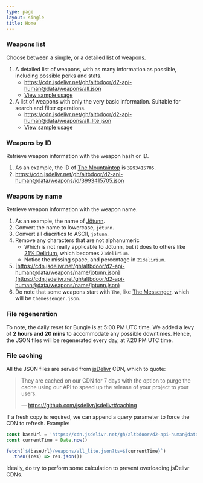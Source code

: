 ```yaml
---
type: page
layout: single
title: Home
---
```


### Weapons list

Choose between a simple, or a detailed list of weapons.

1.  A detailed list of weapons, with as many information as possible, including possible perks and stats.
    - https://cdn.jsdelivr.net/gh/altbdoor/d2-api-human@data/weapons/all.json
    - [View sample usage](https://stackblitz.com/edit/typescript-at68mj?file=index.ts)
1.  A list of weapons with only the very basic information. Suitable for search and filter operations.
    - https://cdn.jsdelivr.net/gh/altbdoor/d2-api-human@data/weapons/all_lite.json
    - [View sample usage](https://stackblitz.com/edit/typescript-fj47qu?file=index.ts)

### Weapons by ID

Retrieve weapon information with the weapon hash or ID.

1.  As an example, the ID of [The Mountaintop](https://www.light.gg/db/items/3993415705/the-mountaintop/) is `3993415705`.
1.  https://cdn.jsdelivr.net/gh/altbdoor/d2-api-human@data/weapons/id/3993415705.json

### Weapons by name

Retrieve weapon information with the weapon name.

1.  As an example, the name of [Jötunn](https://www.light.gg/db/items/417164956/j%C3%B6tunn/).
1.  Convert the name to lowercase, `jötunn`.
1.  Convert all diacritics to ASCII, `jotunn`.
1.  Remove any characters that are not alphanumeric
    - Which is not really applicable to Jötunn, but it does to others like [21% Delirium](https://www.light.gg/db/items/1600633250/21-delirium/), which becomes `21delirium`.
    - Notice the missing space, and percentage in `21delirium`.
5.  [https://cdn.jsdelivr.net/gh/altbdoor/d2-api-human@data/weapons/name/jotunn.json](https://cdn.jsdelivr.net/gh/altbdoor/d2-api-human@data/weapons/name/jotunn.json)
6.  Do note that some weapons start with `The`, like [The Messenger](https://www.light.gg/db/items/3658188704/the-messenger/), which will be `themessenger.json`.

### File regeneration

To note, the daily reset for Bungie is at 5:00 PM UTC time. We added a levy of **2 hours and 20 mins** to accommodate any possible downtimes. Hence, the JSON files will be regenerated every day, at 7.20 PM UTC time.

### File caching

All the JSON files are served from [jsDelivr](https://www.jsdelivr.com/) CDN, which to quote:

> They are cached on our CDN for 7 days with the option to purge the cache using our API to speed up the release of your project to your users.
>
> &mdash; https://github.com/jsdelivr/jsdelivr#caching

If a fresh copy is required, we can append a query parameter to force the CDN to refresh. Example:

```ts {hl_lines=["4"]}
const baseUrl = 'https://cdn.jsdelivr.net/gh/altbdoor/d2-api-human@data'
const currentTime = Date.now()

fetch(`${baseUrl}/weapons/all_lite.json?ts=${currentTime}`)
  .then((res) => res.json())
```

Ideally, do try to perform some calculation to prevent overloading jsDelivr CDNs.
